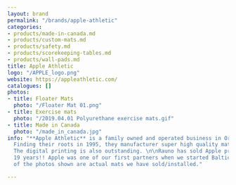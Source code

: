 ```yaml
---
layout: brand
permalink: "/brands/apple-athletic"
categories:
- products/made-in-canada.md
- products/custom-mats.md
- products/safety.md
- products/scorekeeping-tables.md
- products/wall-pads.md
title: Apple Athletic
logo: "/APPLE_logo.png"
website: https://appleathletic.com/
catalogues: []
photos:
- title: Floater Mats
  photo: "/Floater Mat 01.png"
- title: Exercise mats
  photo: "/2019.04.01 Polyurethane exercise mats.gif"
- title: Made in Canada
  photo: "/made_in_canada.jpg"
info: "**Apple Athletic** is a family owned and operated business in Orillia, Ontario.
  Finding their roots in 1995, they manufacturer super high quality mats of all sorts.
  The digital printing is also outstanding. \n\nRauno has sold Apple products for
  19 years!! Apple was one of our first partners when we started Baltic Athletics.\n\nAll
  of the photos shown are actual mats we have sold/installed."

---
```

